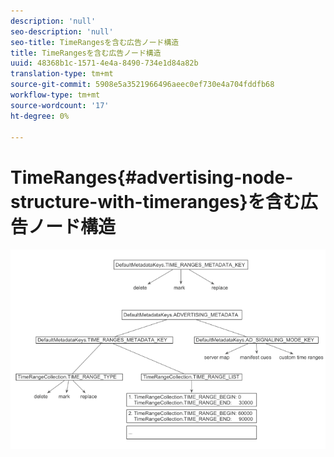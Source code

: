 ```yaml
---
description: 'null'
seo-description: 'null'
seo-title: TimeRangesを含む広告ノード構造
title: TimeRangesを含む広告ノード構造
uuid: 48368b1c-1571-4e4a-8490-734e1d84a82b
translation-type: tm+mt
source-git-commit: 5908e5a3521966496aeec0ef730e4a704fddfb68
workflow-type: tm+mt
source-wordcount: '17'
ht-degree: 0%

---
```



# TimeRanges{#advertising-node-structure-with-timeranges}を含む広告ノード構造

<!--<a id="fig_CD71214FBF8945729FC34CD2F0047EF8"></a>-->

![](assets/psdk_ad-node-structure_web.png)


